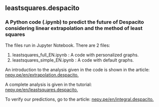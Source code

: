 ## leastsquares.despacito
### A Python code (.ipynb) to predict the future of Despacito considering linear extrapolation and the method of least squares

The files run in Jupyter Notebook. There are 2 files: 

1. leastsquares_full_EN.ipynb : A code with personalized graphs.
2. leastsquares_simple_EN.ipynb : A code with default graphs.

An introduction to the analysis given in the code is shown in the article: [nepy.pe/en/extrapolation.despacito.](https://nepy.pe/article.php?pid=623e6788d49a4&lan=en) 

A complete analysis is given in the tutorial: [nepy.pe/en/leastsquares.despacito.](https://nepy.pe/article.php?pid=6240c453eae64&lan=en) 

To verify our predictions, go to the article: [nepy.pe/en/integral.despacito.](https://nepy.pe/article.php?pid=623f711af1e14&lan=en) 

